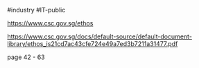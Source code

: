 #industry #IT-public

https://www.csc.gov.sg/ethos

https://www.csc.gov.sg/docs/default-source/default-document-library/ethos_is21cd7ac43cfe724e49a7ed3b7211a31477.pdf

page 42 - 63